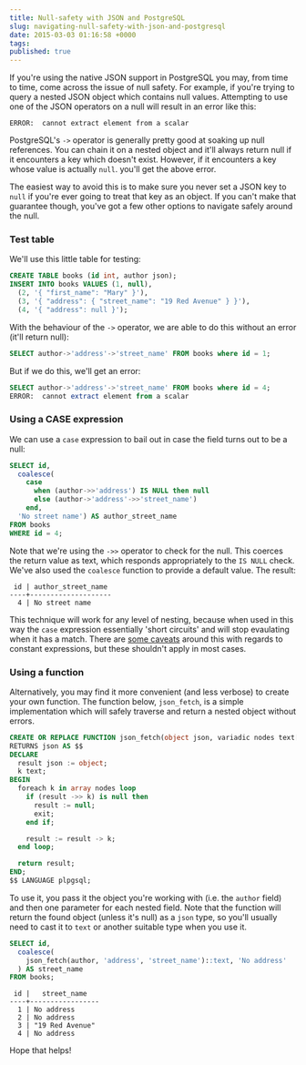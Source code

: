 ```yaml
---
title: Null-safety with JSON and PostgreSQL
slug: navigating-null-safety-with-json-and-postgresql
date: 2015-03-03 01:16:58 +0000
tags:
published: true
---
```


If you're using the native JSON support in PostgreSQL you may, from time to time, come across the issue of null safety. For example, if you're trying to query a nested JSON object which contains null values. Attempting to use one of the JSON operators on a null will result in an error like this:

```
ERROR:  cannot extract element from a scalar
```

PostgreSQL's `->` operator is generally pretty good at soaking up null references. You can chain it on a nested object and it'll always return null if it encounters a key which doesn't exist. However, if it encounters a key whose value is actually `null`. you'll get the above error.

The easiest way to avoid this is to make sure you never set a JSON key to `null` if you're ever going to treat that key as an object. If you can't make that guarantee though, you've got a few other options to navigate safely around the null.

<!-- more -->

### Test table

We'll use this little table for testing:

``` sql
CREATE TABLE books (id int, author json);
INSERT INTO books VALUES (1, null),
  (2, '{ "first_name": "Mary" }'),
  (3, '{ "address": { "street_name": "19 Red Avenue" } }'),
  (4, '{ "address": null }');
```

With the behaviour of the `->` operator, we are able to do this without an error (it'll return null):

``` sql
SELECT author->'address'->'street_name' FROM books where id = 1;
```

But if we do this, we'll get an error:

``` sql
SELECT author->'address'->'street_name' FROM books where id = 4;
ERROR:  cannot extract element from a scalar
```

### Using a CASE expression

We can use a `case` expression to bail out in case the field turns out to be a null:

``` sql
SELECT id,
  coalesce(
    case
      when (author->>'address') IS NULL then null
      else (author->'address'->>'street_name')
    end,
  'No street name') AS author_street_name
FROM books
WHERE id = 4;
```

Note that we're using the `->>` operator to check for the null. This coerces the return value as text, which responds appropriately to the `IS NULL` check. We've also used the `coalesce` function to provide a default value. The result:

```
 id | author_street_name
----+--------------------
  4 | No street name
```

This technique will work for any level of nesting, because when used in this way the `case` expression essentially 'short circuits' and will stop evaulating when it has a match. There are [some caveats](http://www.postgresql.org/docs/9.2/static/sql-expressions.html#SYNTAX-EXPRESS-EVAL) around this with regards to constant expressions, but these shouldn't apply in most cases.

### Using a function

Alternatively, you may find it more convenient (and less verbose) to create your own function. The function below, `json_fetch`, is a simple implementation which will safely traverse and return a nested object without errors.

``` sql
CREATE OR REPLACE FUNCTION json_fetch(object json, variadic nodes text[])
RETURNS json AS $$
DECLARE
  result json := object;
  k text;
BEGIN
  foreach k in array nodes loop
    if (result ->> k) is null then
      result := null;
      exit;
    end if;

    result := result -> k;
  end loop;

  return result;
END;
$$ LANGUAGE plpgsql;
```

To use it, you pass it the object you're working with (i.e. the `author` field) and then one parameter for each nested field. Note that the function will return the found object (unless it's null) as a `json` type, so you'll usually need to cast it to `text` or another suitable type when you use it.

``` sql
SELECT id,
  coalesce(
    json_fetch(author, 'address', 'street_name')::text, 'No address'
  ) AS street_name
FROM books;
```

```
 id |   street_name
----+-----------------
  1 | No address
  2 | No address
  3 | "19 Red Avenue"
  4 | No address
```

Hope that helps!